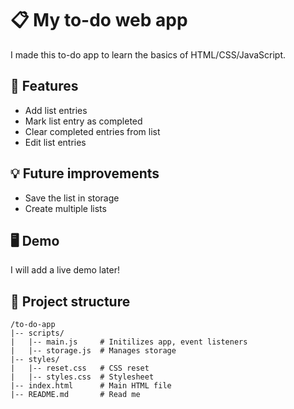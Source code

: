 # 📋 My to-do web app

I made this to-do app to learn the basics of HTML/CSS/JavaScript.

## 🚀 Features

* Add list entries
* Mark list entry as completed
* Clear completed entries from list
* Edit list entries

## 💡 Future improvements

* Save the list in storage
* Create multiple lists

## 🖥️ Demo

I will add a live demo later!

## 📂 Project structure
```
/to-do-app  
|-- scripts/  
|   |-- main.js     # Initilizes app, event listeners  
|   |-- storage.js  # Manages storage  
|-- styles/  
|   |-- reset.css   # CSS reset  
|   |-- styles.css  # Stylesheet
|-- index.html      # Main HTML file  
|-- README.md       # Read me
```

